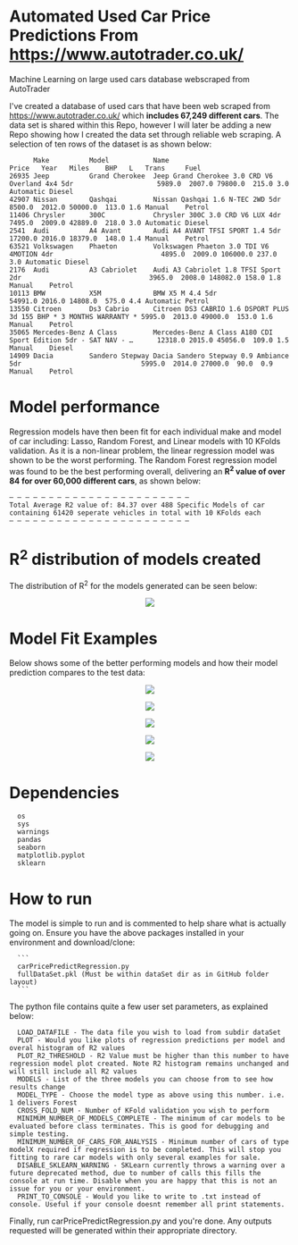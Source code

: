 # Automated Used Car Price Predictions From https://www.autotrader.co.uk/
Machine Learning on large used cars database webscraped from AutoTrader

I've created a database of used cars that have been web scraped from https://www.autotrader.co.uk/ which **includes 67,249 different cars**. The data set is shared within this Repo, however I will later be adding a new Repo showing how I created the data set through reliable web scraping. A selection of ten rows of the dataset is as shown below:

```
      Make          Model           Name                                                                Price   Year   Miles    BHP   L   Trans     Fuel   
26935 Jeep          Grand Cherokee  Jeep Grand Cherokee 3.0 CRD V6 Overland 4x4 5dr                     5989.0  2007.0 79800.0  215.0 3.0 Automatic Diesel 
42907 Nissan        Qashqai         Nissan Qashqai 1.6 N-TEC 2WD 5dr                                    8500.0  2012.0 50000.0  113.0 1.6 Manual    Petrol 
11406 Chrysler      300C            Chrysler 300C 3.0 CRD V6 LUX 4dr                                    7495.0  2009.0 42889.0  218.0 3.0 Automatic Diesel 
2541  Audi          A4 Avant        Audi A4 AVANT TFSI SPORT 1.4 5dr                                    17200.0 2016.0 18379.0  148.0 1.4 Manual    Petrol 
63521 Volkswagen    Phaeton         Volkswagen Phaeton 3.0 TDI V6 4MOTION 4dr                           4895.0  2009.0 106000.0 237.0 3.0 Automatic Diesel 
2176  Audi          A3 Cabriolet    Audi A3 Cabriolet 1.8 TFSI Sport 2dr                                3965.0  2008.0 148082.0 158.0 1.8 Manual    Petrol 
10113 BMW           X5M             BMW X5 M 4.4 5dr                                                    54991.0 2016.0 14808.0  575.0 4.4 Automatic Petrol 
13550 Citroen       Ds3 Cabrio      Citroen DS3 CABRIO 1.6 DSPORT PLUS 3d 155 BHP * 3 MONTHS WARRANTY * 5995.0  2013.0 49000.0  153.0 1.6 Manual    Petrol 
35065 Mercedes-Benz A Class         Mercedes-Benz A Class A180 CDI Sport Edition 5dr - SAT NAV - …      12318.0 2015.0 45056.0  109.0 1.5 Manual    Diesel 
14909 Dacia         Sandero Stepway Dacia Sandero Stepway 0.9 Ambiance 5dr                              5995.0  2014.0 27000.0  90.0  0.9 Manual    Petrol 
```

# Model performance
Regression models have then been fit for each individual make and model of car including: Lasso, Random Forest, and Linear models with 10 KFolds validation. As it is a non-linear problem, the linear regression model was shown to be the worst performing. The Random Forest regression model was found to be the best performing overall, delivering an **R<sup>2</sup> value of over 84 for over 60,000 different cars**, as shown below:

```
— — — — — — — — — — — — — — — — — — — — — — — 
Total Average R2 value of: 84.37 over 488 Specific Models of car containing 61420 seperate vehicles in total with 10 KFolds each
— — — — — — — — — — — — — — — — — — — — — — — 
```

# R<sup>2</sup> distribution of models created
The distribution of R<sup>2</sup> for the models generated can be seen below:

<p align="center"><img src="plots/r2HistPricePrediction.png" /></p>

# Model Fit Examples
Below shows some of the better performing models and how their model prediction compares to the test data:

<p align="center"><img src="plots/Audi_A8_Plot.png" /></p>

<p align="center"><img src="plots/Audi_S3_Plot.png" /></p>

<p align="center"><img src="plots/Audi_S4_Plot.png" /></p>

<p align="center"><img src="plots/Bentley_Continental_Plot.png" /></p>

<p align="center"><img src="plots/Volvo_XC90_Plot.png" /></p>

# Dependencies
      os
      sys
      warnings
      pandas
      seaborn
      matplotlib.pyplot
      sklearn
     
# How to run
The model is simple to run and is commented to help share what is actually going on. Ensure you have the above packages installed in your environment and download/clone:

      ```
      carPricePredictRegression.py
      fullDataSet.pkl (Must be within dataSet dir as in GitHub folder layout)
      ```

The python file contains quite a few user set parameters, as explained below:

      LOAD_DATAFILE - The data file you wish to load from subdir dataSet
      PLOT - Would you like plots of regression predictions per model and overal histogram of R2 values
      PLOT_R2_THRESHOLD - R2 Value must be higher than this number to have regression model plot created. Note R2 histogram remains unchanged and will still include all R2 values
      MODELS - List of the three models you can choose from to see how results change
      MODEL_TYPE - Choose the model type as above using this number. i.e. 1 delivers Forest
      CROSS_FOLD_NUM - Number of KFold validation you wish to perform
      MINIMUM_NUMBER_OF_MODELS_COMPLETE - The minimum of car models to be evaluated before class terminates. This is good for debugging and simple testing.
      MINIMUM_NUMBER_OF_CARS_FOR_ANALYSIS - Minimum number of cars of type modelX required if regression is to be completed. This will stop you fitting to rare car models with only several examples for sale.
      DISABLE_SKLEARN_WARNING - SKLearn currently throws a warning over a future deprecated method, due to number of calls this fills the console at run time. Disable when you are happy that this is not an issue for you or your environment.
      PRINT_TO_CONSOLE - Would you like to write to .txt instead of console. Useful if your console doesnt remember all print statements.
      
Finally, run carPricePredictRegression.py and you're done. Any outputs requested will be generated within their appropriate directory.












